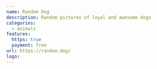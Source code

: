 ```yaml
---
name: Random Dog
description: Random pictures of loyal and awesome dogs
categories:
  - animals
features:
  https: true
  payment: free
url: https://random.dog/
logo:
---
```

